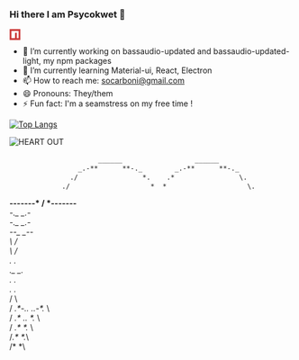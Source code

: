 ### Hi there I am Psycokwet 👋

<a href="https://www.npmjs.com/~scarboni">
  <img align="left" alt="Sophie Carboni | NPM" width="20px" src="https://raw.githubusercontent.com/Psycokwet/Psycokwet/main/npm-icon.svg" />
</a>
<br/>

- 🔭 I’m currently working on bassaudio-updated and bassaudio-updated-light, my npm packages
- 🌱 I’m currently learning Material-ui, React, Electron
- 📫 How to reach me: socarboni@gmail.com
- 😄 Pronouns: They/them
- ⚡ Fun fact: I'm a seamstress on my free time !

[![Top Langs](https://github-readme-stats.vercel.app/api/top-langs/?username=Psycokwet&theme=dark&show_icons=true&hide=Makefile&layout=compact)](https://github.com/anuraghazra/github-readme-stats)

![HEART OUT](https://github-readme-stats.vercel.app/api?username=Psycokwet&theme=dark&count_private=true&show_icons=true)
                                                   
                          ______                  ______                          
                     _.-**      **-._        _.-**      **-._                      
                   ./                *.    .*                \.                  
                 ./                    *  *                    \.                
   ______-------*                       \/                       *-------______      
    *-._                                                                  _.-*  
        *-._                                                          _.-*      
            *--_                                                  _--*           
                *\                                              /*               
                 *\                                            /*                 
                   *.                                        .*                  
                     *._                                  _.*                    
                        *.                              .*                      
                          *.                          .*                        
                          /                            \                        
                         /      _.*-.._    _..-*._      \                       
                        /    _.*       *..*       *._    \                      
                       /  _.*                        *._  \                     
                      /_.*                              *._\                    
                     /*                                    *\                    
                                        
<!--### Hi there 👋
**Psycokwet/Psycokwet** is a ✨ _special_ ✨ repository because its `README.md` (this file) appears on your GitHub profile.

Here are some ideas to get you started:

- 🔭 I’m currently working on ...
- 🌱 I’m currently learning ...
- 👯 I’m looking to collaborate on ...
- 🤔 I’m looking for help with ...
- 💬 Ask me about ...
- 📫 How to reach me: ...
- 😄 Pronouns: ...
- ⚡ Fun fact: ...

<a href="https://github.com/anuraghazra/github-readme-stats">
  <img align="center" src="https://github-readme-stats.vercel.app/api/top-langs/?username=Psycokwet&hide=Makefile,shell" />
</a>
<a href="https://github.com/anuraghazra/convoychat">
  <img align="center" src="https://github-readme-stats.vercel.app/api?username=Psycokwet&count_private=true&show_icons=true" />
</a>

-->
